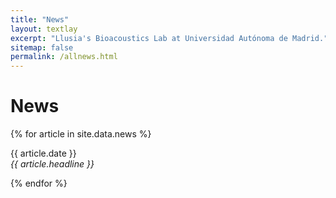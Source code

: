 ```yaml
---
title: "News"
layout: textlay
excerpt: "Llusia's Bioacoustics Lab at Universidad Autónoma de Madrid."
sitemap: false
permalink: /allnews.html
---
```


# News

{% for article in site.data.news %}
<p>{{ article.date }} <br>
<em>{{ article.headline }}</em></p>
{% endfor %}
